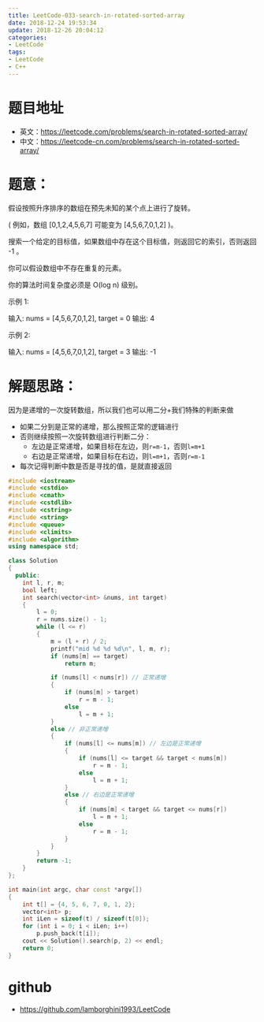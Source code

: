 ```yaml
---
title: LeetCode-033-search-in-rotated-sorted-array
date: 2018-12-24 19:53:34
update: 2018-12-26 20:04:12
categories:
- LeetCode
tags:
- LeetCode
- C++
---
```


# 题目地址
- 英文：https://leetcode.com/problems/search-in-rotated-sorted-array/
- 中文：https://leetcode-cn.com/problems/search-in-rotated-sorted-array/

# 题意：
假设按照升序排序的数组在预先未知的某个点上进行了旋转。

( 例如，数组 [0,1,2,4,5,6,7] 可能变为 [4,5,6,7,0,1,2] )。

搜索一个给定的目标值，如果数组中存在这个目标值，则返回它的索引，否则返回 -1 。

你可以假设数组中不存在重复的元素。

你的算法时间复杂度必须是 O(log n) 级别。

示例 1:

输入: nums = [4,5,6,7,0,1,2], target = 0
输出: 4

示例 2:

输入: nums = [4,5,6,7,0,1,2], target = 3
输出: -1

# 解题思路：
因为是递增的一次旋转数组，所以我们也可以用二分+我们特殊的判断来做
- 如果二分到是正常的递增，那么按照正常的逻辑进行
- 否则继续按照一次旋转数组进行判断二分：
    - 左边是正常递增，如果目标在左边，则`r=m-1`，否则`l=m+1`
    - 右边是正常递增，如果目标在右边，则`l=m+1`，否则`r=m-1`
- 每次记得判断中数是否是寻找的值，是就直接返回
<!--c++0-->
```C++
#include <iostream>
#include <cstdio>
#include <cmath>
#include <cstdlib>
#include <cstring>
#include <string>
#include <queue>
#include <climits>
#include <algorithm>
using namespace std;

class Solution
{
  public:
    int l, r, m;
    bool left;
    int search(vector<int> &nums, int target)
    {
        l = 0;
        r = nums.size() - 1;
        while (l <= r)
        {
            m = (l + r) / 2;
            printf("mid %d %d %d\n", l, m, r);
            if (nums[m] == target)
                return m;

            if (nums[l] < nums[r]) // 正常递增
            {
                if (nums[m] > target)
                    r = m - 1;
                else
                    l = m + 1;
            }
            else // 非正常递增
            {
                if (nums[l] <= nums[m]) // 左边是正常递增
                {
                    if (nums[l] <= target && target < nums[m])
                        r = m - 1;
                    else
                        l = m + 1;
                }
                else // 右边是正常递增
                {
                    if (nums[m] < target && target <= nums[r])
                        l = m + 1;
                    else
                        r = m - 1;
                }
            }
        }
        return -1;
    }
};

int main(int argc, char const *argv[])
{
    int t[] = {4, 5, 6, 7, 0, 1, 2};
    vector<int> p;
    int iLen = sizeof(t) / sizeof(t[0]);
    for (int i = 0; i < iLen; i++)
        p.push_back(t[i]);
    cout << Solution().search(p, 2) << endl;
    return 0;
}
```

# github
- https://github.com/lamborghini1993/LeetCode
